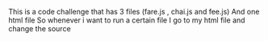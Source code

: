 This is a code challenge that has 3 files (fare.js , chai.js and fee.js)
And one html file
So whenever i want to run a certain file I go to my html file and change the source

